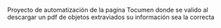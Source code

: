 Proyecto de automatización de la pagina Tocumen donde se valido al descargar un pdf de objetos extraviados su información sea la correcta

